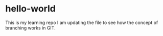 # hello-world
This is my learning repo
I am updating the file to see how the concept of branching works in GIT.

